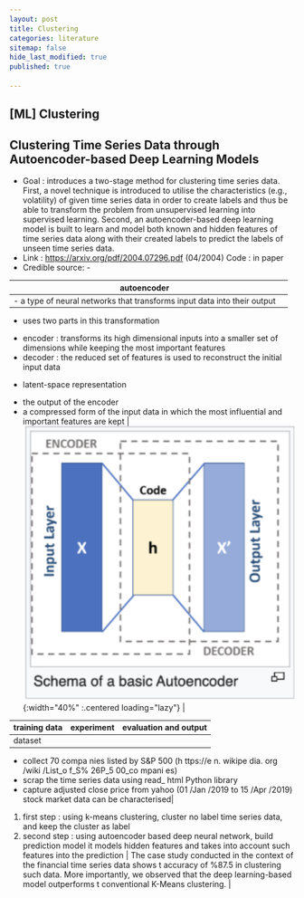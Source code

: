```yaml
---
layout: post
title: Clustering
categories: literature
sitemap: false
hide_last_modified: true
published: true

---
```

## [ML] Clustering

## Clustering Time Series Data through Autoencoder-based Deep Learning Models
* Goal : introduces a two-stage method for clustering time series data. First, a novel technique is introduced to utilise the characteristics (e.g., volatility) of given time series data in order to create labels and thus be able to transform the problem from unsupervised learning into supervised learning. Second, an autoencoder-based deep learning model is built to learn and model both known and hidden features of time series data along with their created labels to predict the labels of unseen time series data.
* Link : https://arxiv.org/pdf/2004.07296.pdf (04/2004) Code : in paper
* Credible source: -

| autoencoder |  |
| --- | --- |
| - a type of neural networks that transforms input data into their output 
- uses two parts in this transformation
 * encoder : transforms its high dimensional inputs into a smaller set of dimensions while keeping the most important features
 * decoder : the reduced set of features is used to reconstruct the initial input data
- latent-space representation
 * the output of the encoder
 * a compressed form of the input data in which the most influential and important features are kept | ![evaluation-2](/assets/img/post/literature/cluster01.png){:width="40%" :.centered loading="lazy"} |

| training data | experiment | evaluation and output |
| --- | --- | --- |
| dataset 
* collect 70 compa nies listed by S&P 500 (h ttps://e n. wikipe dia. org /wiki /List_o f_S% 26P_5 00_co mpani es) 
* scrap the time series data using read_ html Python library 
* capture adjusted close price from yahoo (01 /Jan /2019 to 15 /Apr /2019) stock market data can be characterised| 
1. first step : using k-means clustering, cluster no label time series data, and keep the cluster as label
2. second step : using autoencoder based deep neural network, build prediction model
it models hidden features and takes into account such features into the prediction | The case study conducted in the context of the financial time series data shows t accuracy of %87.5 in clustering such data.
More importantly, we observed that the deep learning-based model outperforms t conventional K-Means clustering. |